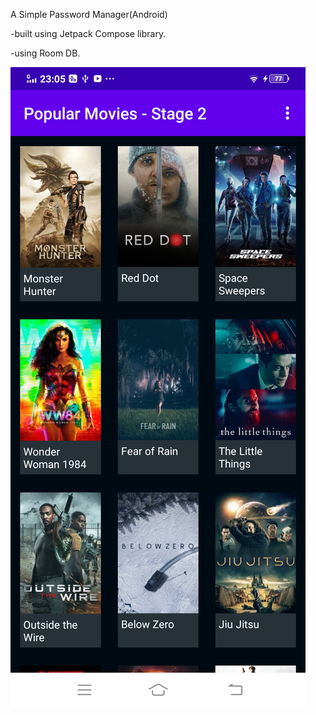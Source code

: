 A Simple Password Manager(Android)

-built using Jetpack Compose library.

-using Room DB.


![alt text](https://github.com/anikkcah/ImageblobsforReadme/blob/master/part2_main_screen.jpg?raw=true)
